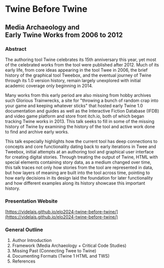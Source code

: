 # Twine Before Twine

## Media Archaeology and <br>Early Twine Works from 2006 to 2012

### Abstract

The authoring tool Twine celebrates its 15th anniversary this year, yet most of the celebrated works from the tool were published after 2012. Much of its early life, from core ideas appearing in the tool Twee in 2006, the brief history of the graphical tool Tweebox, and the eventual journey of Twine through its 1.0 version history, remain largely unexplored with initial academic coverage only beginning in 2014.

Many works from this early period are also missing from hobby archives such Glorious Trainwrecks, a site for "throwing a bunch of random crap into your game and keeping whatever sticks" that hosted early Twine 1.0 documentation and guides as well as the Interactive Fiction Database (IFDB) and video game platform and store front itch.io, both of which began tracking Twine works in 2013. This talk seeks to fill in some of the missing history of Twine by examining the history of the tool and active work done to find and archive early works.

This talk especially highlights how the current tool has deep connections to concepts and core functionality dating back to early iterations in Twee and Tweebox, initial attempts at an authoring tool and graphical user interface for creating digital stories. Through treating the output of Twine, HTML with special elements containing story data, as a medium changed over time, this talk traces not only how stories from the tool are represented in data, but how layers of meaning are built into the tool across time, pointing to how early decisions in its design laid the foundation for later functionality and how different examples along its history showcase this important history.

<!-- slide:break-50 -->

### Presentation Website

[https://videlais.github.io/elo2024-twine-before-twine/](https://videlais.github.io/elo2024-twine-before-twine/)

### General Outline

1. Author Introduction
1. Framework (Media Archaeology + Critical Code Studies)
1. Missing Past (Connecting Twee to Twine)
1. Documenting Formats (Twine 1 HTML and TWS)
1. References
